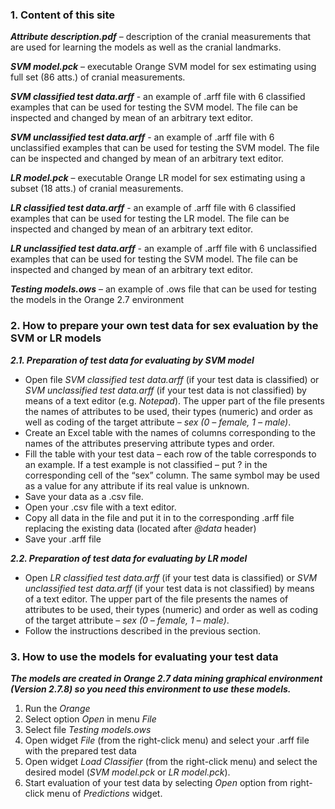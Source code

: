 ### 1. Content of this site

***Attribute description.pdf*** – description of the cranial measurements that are used for learning the models as well as the cranial landmarks.

***SVM model.pck*** – executable Orange SVM model for sex estimating using full set (86 atts.) of cranial measurements.

***SVM classified test data.arff***  - an example of .arff file with 6 classified examples that can be used for testing the SVM model. The file can be inspected and changed by mean of an arbitrary text editor.

***SVM unclassified test data.arff***  - an example of .arff file with 6 unclassified examples that can be used for testing the SVM model. The file can be inspected and changed by mean of an arbitrary text editor.

***LR model.pck*** – executable Orange LR model for sex estimating using a subset (18 atts.) of cranial measurements.

***LR classified test data.arff***  - an example of .arff file with 6 classified examples that can be used for testing the LR model. The file can be inspected and changed by mean of an arbitrary text editor.

***LR unclassified test data.arff***  - an example of .arff file with 6 unclassified examples that can be used for testing the SVM model. The file can be inspected and changed by mean of an arbitrary text editor.

***Testing models.ows*** – an example of .ows file that can be used for testing the models in the Orange 2.7 environment

### 2. How to prepare your own test data for sex evaluation by the SVM or LR models

***2.1. Preparation of test data for evaluating by SVM model***
 
- Open file *SVM classified test data.arff* (if your test data is classified) or *SVM unclassified test data.arff* (if your test data is not classified) by means of a text editor (e.g. *Notepad*). The upper part of  the file presents the names of attributes to be used, their types (numeric) and order as well as coding of the target attribute – *sex (0 – female, 1 – male)*.
- Create an Excel table with the names of columns corresponding to the names of the attributes preserving attribute types and order.
- Fill the table with your test data – each row of the table corresponds to an example. If a test example is not classified – put ? in the corresponding cell of the “sex” column. The same symbol may be used as a value for any attribute if its real value is unknown.
- Save your data as a .csv file.
- Open your .csv file with a text editor.
- Copy all data in the file and put it in to the corresponding .arff file replacing the existing data (located after *@data* header)
- Save your .arff file

***2.2. Preparation of test data for evaluating by LR model***
- Open *LR classified test data.arff* (if your test data is classified) or *SVM unclassified test data.arff* (if your test data is not classified) by means of a text editor. The upper part of  the file presents the names of attributes to be used, their types (numeric) and order as well as coding of the target attribute – *sex (0 – female, 1 – male)*.
- Follow the instructions described in the previous section.

### 3.  How to use the models for evaluating your test data

***The models are created in Orange 2.7 data mining graphical environment (Version 2.7.8) so you need this environment to use these models.***

1.	Run the *Orange*
2.	Select option *Open* in menu *File*
3.	Select file *Testing models.ows*
4.	Open widget *File* (from the right-click menu) and select your .arff file with the prepared test data
5.	Open widget *Load Classifier* (from the right-click menu) and select the desired model (*SVM model.pck* or *LR model.pck*). 
6.	Start evaluation of your test data by selecting *Open* option from right-click menu of *Predictions* widget.
